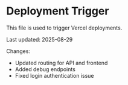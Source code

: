 # Deployment Trigger

This file is used to trigger Vercel deployments.

Last updated: 2025-08-29

Changes:
- Updated routing for API and frontend
- Added debug endpoints
- Fixed login authentication issue
